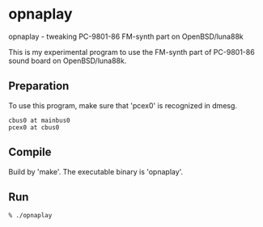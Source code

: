 opnaplay
========

opnaplay - tweaking PC-9801-86 FM-synth part on OpenBSD/luna88k

This is my experimental program to use the FM-synth part of PC-9801-86 sound
board on OpenBSD/luna88k.

Preparation
-----------
To use this program, make sure that 'pcex0' is recognized in dmesg.
```
cbus0 at mainbus0
pcex0 at cbus0
```

Compile
-------

Build by 'make'.  The executable binary is 'opnaplay'.

Run
---
```
% ./opnaplay
```
